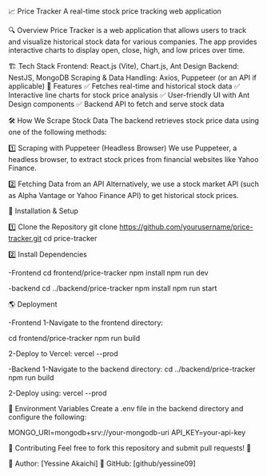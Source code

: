 📈 Price Tracker A real-time stock price tracking web application

🔍 Overview Price Tracker is a web application that allows users to track and visualize historical stock data for various companies. The app provides interactive charts to display open, close, high, and low prices over time.

🏗 Tech Stack Frontend: React.js (Vite), Chart.js, Ant Design Backend: NestJS, MongoDB Scraping & Data Handling: Axios, Puppeteer (or an API if applicable) 🚀 Features ✅ Fetches real-time and historical stock data ✅ Interactive line charts for stock price analysis ✅ User-friendly UI with Ant Design components ✅ Backend API to fetch and serve stock data

🛠 How We Scrape Stock Data The backend retrieves stock price data using one of the following methods:

1️⃣ Scraping with Puppeteer (Headless Browser) We use Puppeteer, a headless browser, to extract stock prices from financial websites like Yahoo Finance.

2️⃣ Fetching Data from an API Alternatively, we use a stock market API (such as Alpha Vantage or Yahoo Finance API) to get historical stock prices.

🔧 Installation & Setup

1️⃣ Clone the Repository git clone https://github.com/yourusername/price-tracker.git cd price-tracker

2️⃣ Install Dependencies

-Frontend cd frontend/price-tracker npm install npm run dev

-backend cd ../backend/price-tracker npm install npm run start

🌎 Deployment

-Frontend 1-Navigate to the frontend directory:

cd frontend/price-tracker npm run build

2-Deploy to Vercel: vercel --prod

-Backend 1-Navigate to the backend directory: cd ../backend/price-tracker npm run build

2-Deploy using: vercel --prod

📜 Environment Variables Create a .env file in the backend directory and configure the following:

MONGO_URI=mongodb+srv://your-mongodb-uri API_KEY=your-api-key

🎯 Contributing Feel free to fork this repository and submit pull requests! 🚀

📌 Author: [Yessine Akaichi] 📌 GitHub: [github/yessine09]
